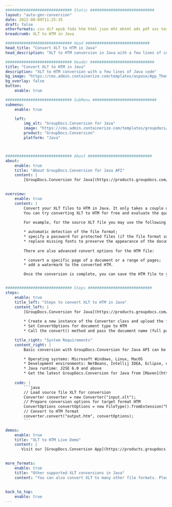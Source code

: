 ```yaml
---
############################# Static ############################
layout: "auto-gen-conversion"
date: 2022-08-09T11:25:35
draft: false
otherformats: csv dif epub fods htm html json mht mhtml ods pdf sxc tex tsv xlam xls xlsb xlsm xlsx xlt xltm xltx xml xps
breadcrumb: XLT to HTM in Java

############################# Head ############################
head_title: "Convert XLT to HTM in Java"
head_description: "XLT to HTM conversion in Java with a few lines of code. Convert over 160 file formats using the GroupDocs document conversion API for Java"

############################# Header ############################
title: "Convert XLT to HTM in Java"
description: "XLT to HTM conversion with a few lines of Java code"
bg_image: "https://cms.admin.containerize.com/templates/aspose/App_Themes/V3/images/bg/header1.png"
bg_overlay: false
button:
    enable: true

############################# SubMenu ############################
submenu:
    enable: true

    left:
        img_alt: "GroupDocs.Conversion for Java"
        image: "https://cms.admin.containerize.com/templates/groupdocs/images/product-logos/90x90-noborder/groupdocs-conversion-java.png"
        product: "GroupDocs.Conversion"
        platform: "Java"



############################# About ############################
about:
    enable: true
    title: "About GroupDocs.Conversion for Java API"
    content: |
        [GroupDocs.Conversion for Java](https://products.groupdocs.com/conversion/java/) is an advanced file format conversion API for converting between popular image and document formats such as Microsoft Office, OpenDocument, PDF, HTML, email, CAD. and much more with just a few lines of code. The native API automatically detects the formats of the original documents and offers many options for customizing the converted documents. Along with the function of extracting information from a document, it also supports caching of the conversion results to the local disk by default. However, any type of cache storage can be supported by implementing the appropriate interfaces - Amazon S3, Dropbox, Google Drive, Windows Azure, Reddis, or any others.
    

overview:
    enable: true
    content: |
        Convert your XLT files to HTM in Java. It only takes a couple of lines of Java code on any platform of your choice, such as Windows, Linux, macOS.
        You can try converting XLT to HTM for free and evaluate the quality of the conversion results. Along with simple file conversion scripts, you can try more sophisticated options for loading the XLT source file and storing the HTM output. 
        
        For example, for the source XLT file you may use the following load options:

        * automatic detection of the file format;
        * specify a password for protected files (if the file format supports it);
        * replace missing fonts to preserve the appearance of the document.
        
        There are also advanced convert options for the HTM file:

        * convert a specific page of a document or a range of pages;
        * add a watermark to the converted HTM.

        Once the conversion is complete, you can save the HTM file to your local file path or to any third party storage such as FTP, Amazon S3, Google Drive, Dropbox etc. Please note - to convert XLT to HTM, you do not need to install any additional software, such as MS Office, Open Office, Adobe Acrobat Reader etc.


############################# Steps ############################
steps:
    enable: true
    title_left: "Steps to convert XLT to HTM in Java"
    content_left: |
        [GroupDocs.Conversion for Java](https://products.groupdocs.com/conversion/java/) allows developers to easily convert XLT file to HTM with a few lines of code.
        
        * Create a new instance of the Converter class and upload the file XLT with the full path
        * Set ConvertOptions for document type to HTM
        * Call the convert() method and pass the document name (full path) and format (HTM) as a parameter

    title_right: "System Requirements"
    content_right: |
        Basic conversion with GroupDocs.Conversion for Java API can be done with just a few lines of code. Our APIs are supported on all major platforms and operating systems. Before executing the code below, make sure you have the following prerequisites installed on your system.

        * Operating systems: Microsoft Windows, Linux, MacOS
        * Development environments: NetBeans, Intellij IDEA, Eclipse, etc.
        * Java runtime: J2SE 6.0 and above
        * Get the latest GroupDocs.Conversion for Java from [Maven](https://repository.groupdocs.com/webapp/#/artifacts/browse/tree/General/repo/com/groupdocs/groupdocs-conversion)
         
    code: |
        ```java    
        // Load source file XLT for conversion
        Converter converter = new Converter("input.xlt");
        // Prepare conversion options for target format HTM
        ConvertOptions convertOptions = new FileType().fromExtension("htm").getConvertOptions();
        // Convert to HTM format
        converter.convert("output.htm", convertOptions);
        ```

demos:
    enable: true
    title: "XLT to HTM Live Demo"
    content: |
       Visit our [GroupDocs.Conversion App](https://products.groupdocs.app/conversion/family) website and try XLT to HTM conversion now. The free demo has the following benefits
          

more_formats:
    enable: true
    title: "Other supported XLT conversions in Java"
    content: "You can also convert XLT to many other file formats. Please see the list below."
       
       
back_to_top:
    enable: true
---
```

